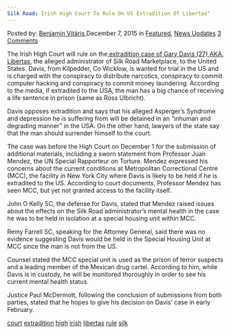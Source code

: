 ```yaml
---
Silk Road: Irish High Court To Rule On US Extradition Of Libertas"
---
```

<article class="post-listing post-12486 post type-post status-publish format-standard has-post-thumbnail hentry  tag-court tag-extradition tag-high tag-irish tag-libertas tag-rule 
<div class="post-inner">
<span>Posted by: <a href="https://www.deepdotweb.com/author/benjaminvi/" title="">Benjamin Vitáris </a></span>
<span>December 7, 2015</span>
<span>in <a href="https://www.deepdotweb.com/category/deepdot-news/" rel="category tag">Featured</a>, <a href="https://www.deepdotweb.com/category/news-updates/" rel="category tag">News Updates</a></span>
<span><a href="https://www.deepdotweb.com/2015/12/07/irish-high-court-to-rule-on-us-extradition-of-libertas/#comments">3 Comments</a></span>


<p>The Irish High Court will rule on the<a href="http://www.independent.ie/irish-news/courts/high-court-to-rule-on-us-extradition-request-for-administrator-of-silk-road-website-34250572.html"> extradition case of Gary Davis (27) AKA. Libertas</a>, the alleged administrator of Silk Road Marketplace, to the United States. Davis, from Kilpedder, Co Wicklow, is wanted for trial in the US and is charged with the conspiracy to distribute narcotics, conspiracy to commit computer hacking and conspiracy to commit money laundering. According to the media, if extradited to the USA, the man has a big chance of receiving a life sentence in prison (same as Ross Ulbricht).</p>
<p>Davis opposes extradition and says that his alleged Asperger&#8217;s Syndrome and depression he is suffering from will be detained in an “inhuman and degrading manner” in the USA. On the other hand, lawyers of the state say that the man should surrender himself to the court.</p>
<p>The case was before the High Court on December 1 for the submission of additional materials, including a sworn statement from Professor Juan Mendez, the UN Special Rapporteur on Torture. Mendez expressed his concerns about the current conditions at Metropolitan Correctional Centre (MCC), the facility in New York City where Davis is likely to be held if he is extradited to the US. According to court documents, Professor Mendez has seen MCC, but yet not granted access to the facility itself.</p>
<p>John O Kelly SC, the defense for Davis, stated that Mendez raised issues about the effects on the Silk Road administrator’s mental health in the case he was to be held in isolation at a special housing unit within MCC.</p>
<p>Remy Farrell SC, speaking for the Attorney General, said there was no evidence suggesting Davis would be held in the Special Housing Unit at MCC since the man is not from the US.</p>
<p>Counsel stated the MCC special unit is used as the prison of terror suspects and a leading member of the Mexican drug cartel. According to him, while Davis is in custody, he will be monitored thoroughly in order to see his current mental health status.</p>
<p>Justice Paul McDermott, following the conclusion of submissions from both parties, stated that he hopes to give his decision on Davis’ case in early February.</p>
</div>
<a href="https://www.deepdotweb.com/tag/court/" rel="tag">court</a> <a href="https://www.deepdotweb.com/tag/extradition/" rel="tag">extradition</a> <a href="https://www.deepdotweb.com/tag/high/" rel="tag">high</a> <a href="https://www.deepdotweb.com/tag/irish/" rel="tag">irish</a> <a href="https://www.deepdotweb.com/tag/libertas/" rel="tag">libertas</a>  <a href="https://www.deepdotweb.com/tag/rule/" rel="tag">rule</a> <a href="https://www.deepdotweb.com/tag/silk/" rel="tag">silk</a></span> <span style="display:none" class="updated">2015-12-07<a href="https://www.deepdotweb.com/author/benjaminvi/" title="Posts by Benjamin Vitáris" rel="author">Benjamin Vitáris</a></strong></div>

